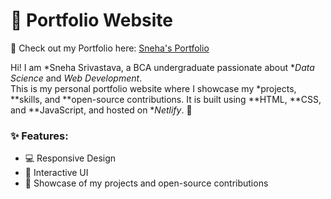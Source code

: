 # 🎨 Portfolio Website

🌟 Check out my Portfolio here: [Sneha's Portfolio](https://snehaport.netlify.app/)

Hi! I am *Sneha Srivastava, a BCA undergraduate passionate about **Data Science* and *Web Development*.  
This is my personal portfolio website where I showcase my *projects, **skills, and **open-source contributions. It is built using **HTML, **CSS, and **JavaScript, and hosted on **Netlify*. 🚀

### ✨ Features:
- 💻 Responsive Design  
- 🎯 Interactive UI  
- 🌱 Showcase of my projects and open-source contributions
